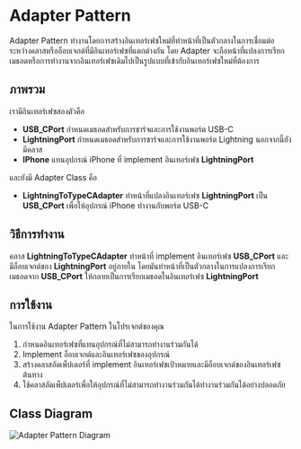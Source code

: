 # Adapter Pattern
Adapter Pattern ทำงานโดยการสร้างอินเทอร์เฟซใหม่ที่ทำหน้าที่เป็นตัวกลางในการเชื่อมต่อระหว่างคลาสหรืออ็อบเจกต์ที่มีอินเทอร์เฟซที่แตกต่างกัน โดย Adapter จะถือหน้าที่แปลงการเรียกเมธอดหรือการทำงานจากอินเทอร์เฟซเดิมไปเป็นรูปแบบที่เข้ากับอินเทอร์เฟซใหม่ที่ต้องการ

## ภาพรวม
เรามีอินเทอร์เฟซสองตัวคือ
- **USB_CPort** กำหนดเมธอดสำหรับการชาร์จและการใช้งานพอร์ต USB-C
- **LightningPort** กำหนดเมธอดสำหรับการชาร์จและการใช้งานพอร์ต Lightning
นอกจากนี้ยังมีคลาส
- **IPhone** แทนอุปกรณ์ iPhone ที่ implement อินเทอร์เฟซ **LightningPort**

และยังมี Adapter Class คือ
- **LightningToTypeCAdapter** ทำหน้าที่แปลงอินเทอร์เฟซ **LightningPort** เป็น **USB_CPort** เพื่อให้อุปกรณ์ iPhone ทำงานกับพอร์ต USB-C

## วิธีการทำงาน
คลาส **LightningToTypeCAdapter** ทำหน้าที่ implement อินเทอร์เฟซ **USB_CPort** และมีอ็อบเจกต์ของ **LightningPort** อยู่ภายใน โดยมันทำหน้าที่เป็นตัวกลางในการแปลงการเรียกเมธอดจาก **USB_CPort** ให้กลายเป็นการเรียกเมธอดในอินเทอร์เฟซ **LightningPort**

## การใช้งาน
ในการใช้งาน Adapter Pattern ในโปรเจกต์ของคุณ
1. กำหนดอินเทอร์เฟซที่แทนอุปกรณ์ที่ไม่สามารถทำงานร่วมกันได้
2. Implement อ็อบเจกต์และอินเทอร์เฟซของอุปกรณ์
3. สร้างคลาสอัดเพ็ปเตอร์ที่ implement อินเทอร์เฟซเป้าหมายและมีอ็อบเจกต์ของอินเทอร์เฟซต้นทาง
4. ใช้คลาสอัดเพ็ปเตอร์เพื่อให้อุปกรณ์ที่ไม่สามารถทำงานร่วมกันได้ทำงานร่วมกันได้อย่างปลอดภัย

## Class Diagram
![Adapter Pattern Diagram](img/Adapter.png)
